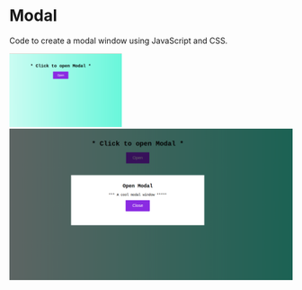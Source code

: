 # Modal
Code to create a modal window using JavaScript and CSS.

<img src="img/modal1.png" width="200px" heigth= "auto">
<img src="img/modal2.png" width="600px" heigth= "auto">

